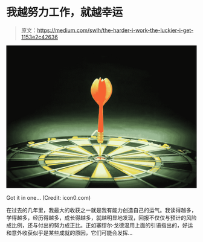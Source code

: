 # 我越努力工作，就越幸运

> 原文：<https://medium.com/swlh/the-harder-i-work-the-luckier-i-get-1153e2c42636>

![](img/2ec240c05025e6eb8d5d19567eccf26c.png)

Got it in one… (Credit: icon0.com)

在过去的几年里，我最大的收获之一就是我有能力创造自己的运气。我读得越多，学得越多，经历得越多，成长得越多，就越明显地发现，回报不仅仅与预计的风险成比例，还与付出的努力成正比。正如塞缪尔·戈德温用上面的引语指出的，好运和意外收获似乎是某些成就的原因，它们可能会发挥…
